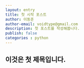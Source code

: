 ```yaml
---
layout: entry
title: 첫 시작 포스트
author: 이동훈
author-email: voidtype@gmail.com
description: 첫 포스트를 작성해봅니다.
publish: false
categories : python
---
```


## 이것은 첫 제목입니다. 
